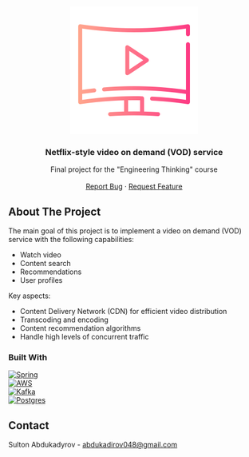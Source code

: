 <!-- PROJECT LOGO -->
<br />
<div align="center">
  <a href="https://github.com/Suwentong/spring-streaming-platform">
    <img src="src/main/resources/static/images/project_logo.png" alt="Logo" width="256" height="256">
  </a>

  <h3 align="center">Netflix-style video on demand (VOD) service</h3>

  <p align="center">
    Final project for the "Engineering Thinking" course
    <br />
    <br />
    <a href="https://github.com/Suwentong/spring-streaming-platform/issues">Report Bug</a>
    ·
    <a href="https://github.com/Suwentong/spring-streaming-platform/issues">Request Feature</a>
  </p>
</div>

<!-- ABOUT THE PROJECT -->
## About The Project

The main goal of this project is to implement a video on demand (VOD) service with the following capabilities:

- Watch video
- Content search
- Recommendations
- User profiles

Key aspects:

- Content Delivery Network (CDN) for efficient video distribution
- Transcoding and encoding
- Content recommendation algorithms
- Handle high levels of concurrent traffic


<!-- BUILT WITH -->
### Built With

[![Spring][SpringBoot]][Spring-url]<br>
[![AWS][AWS]][AWS-url]<br>
[![Kafka][Kafka]][Kafka-url]<br>
[![Postgres][PostgreSQL]][Postgres-url]


<!-- CONTACT -->
## Contact

Sulton Abdukadyrov - abdukadirov048@gmail.com


<!-- MARKDOWN LINKS & IMAGES -->
<!-- https://www.markdownguide.org/basic-syntax/#reference-style-links -->
[SpringBoot]: https://img.shields.io/badge/Spring_Boot-44355B?style=for-the-badge&logo=springboot&logoColor=6DB33F
[Spring-url]: https://spring.io
[AWS]: https://img.shields.io/badge/aws-000000?style=for-the-badge&logo=amazon&logoColor=ff7700
[AWS-url]: https://aws.amazon.com/
[Kafka]: https://img.shields.io/badge/kafka-30044a?style=for-the-badge&logo=apachekafka&logoColor=4169E1
[Kafka-url]: https://kafka.apache.org/
[PostgreSQL]: https://img.shields.io/badge/PostgreSQL-ECA72C?style=for-the-badge&logo=postgresql&logoColor=4169E1
[Postgres-url]: https://postgresql.org
